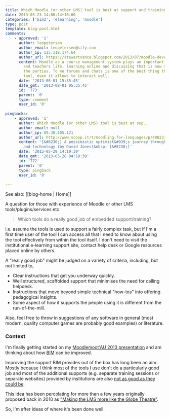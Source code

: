 ```yaml
---
title: Which Moodle (or other LMS) tool is best at support and training?
date: 2013-05-23 14:08:14+10:00
categories: ['bim2', 'elearning', 'moodle']
type: post
template: blog-post.html
comments:
    - approved: '1'
      author: leopetersen
      author_email: leopetersen@sify.com
      author_ip: 115.118.174.64
      author_url: https://stewartvance.blogspot.com/2013/07/moodle-developments-flexibility-and.html
      content: Moodle as a course management system plays an important role in students
        and teachers life, learning online and discussing that is now much easier to both
        the parties. To me forums and chats is one of the best thing that act as a Moodle
        tool, even it allows to interact well.
      date: '2013-08-01 15:35:45'
      date_gmt: '2013-08-01 05:35:45'
      id: '773'
      parent: '0'
      type: comment
      user_id: '0'
    
pingbacks:
    - approved: '1'
      author: Which Moodle (or other LMS) tool is best at sup...
      author_email: null
      author_ip: 89.30.105.121
      author_url: http://www.scoop.it/t/moodling-for-languages/p/4002333640/which-moodle-or-other-lms-tool-is-best-at-support-and-training
      content: '[&#8230;] A pessimistic optimist&#039;s journey through learning, teaching
        and technology (by David Jones)&nbsp; [&#8230;]'
      date: '2013-05-28 14:19:39'
      date_gmt: '2013-05-28 04:19:39'
      id: '772'
      parent: '0'
      type: pingback
      user_id: '0'
    
---
```


See also: [[blog-home | Home]]

A question for those with experience of Moodle or other LMS tools/plugins/services etc

> Which tools do a really good job of embedded support/training?

i.e. assume the tools is used to support a fairly complex task, but if I'm a first time user of the tool I can access all that I need to know about using the tool effectively from within the tool itself. I don't need to visit the institutional e-learning support site, contact help desk or Google resources placed online by others.

A "really good job" might be judged on a variety of criteria, including, but not limited to,

- Clear instructions that get you underway quickly.
- Well structured, scaffolded support that minimises the need for calling helpdesk.
- Instructions that move beyond simple technical "how-tos" into offering pedagogical insights.
- Some aspect of how it supports the people using it is different from the run-of-the-mill.

Also, feel free to throw in suggestions of any software in general (most modern, quality computer games are probably good examples) or literature.

### Context

I'm finally getting started on my [Moodlemoot'AU 2013 presentation](/blog2/2013/05/12/moodle-bim-reflective-journals-and-tpack-suggestions-for-moving-beyond/) and am thinking about how [BIM](/blog2/research/bam-blog-aggregation-management/) can be improved.

Improving the support BIM provides out of the box has long been an aim. Mostly because I think most of the tools I use don't do a particularly good job and most of the additional supports (e.g. separate training sessions or separate websites) provided by institutions are also [not as good as they could be](/blog2/2013/04/28/how-knowledge-workers-like-to-learn-and-implications-for-bim-and-lms-design/).

This idea has been percolating for more than a few years originally proposed back in 2010 as ["Making the LMS more like the Globe Theatre"](/blog2/2010/10/06/making-the-lms-more-like-the-globe-theatre-distributed-cognition-the-extended-mind-and-moodle/).

So, I'm after ideas of where it's been done well.